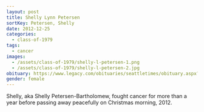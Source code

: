 ```yaml
---
layout: post
title: Shelly Lynn Petersen
sortKey: Petersen, Shelly
date: 2012-12-25
categories:
  - class-of-1979
tags:
  - cancer
images:
  - /assets/class-of-1979/shelly-l-petersen-1.png
  - /assets/class-of-1979/shelly-l-petersen-2.jpg
obituary: https://www.legacy.com/obituaries/seattletimes/obituary.aspx?pid=162356815
gender: female
---
```

Shelly, aka Shelly Petersen-Bartholomew, fought cancer for more than a year before passing away peacefully on Christmas morning, 2012.
